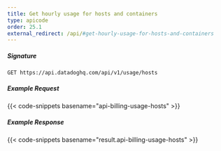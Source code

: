```yaml
---
title: Get hourly usage for hosts and containers
type: apicode
order: 25.1
external_redirect: /api/#get-hourly-usage-for-hosts-and-containers
---
```


##### Signature
`GET https://api.datadoghq.com/api/v1/usage/hosts`
##### Example Request
{{< code-snippets basename="api-billing-usage-hosts" >}}
##### Example Response
{{< code-snippets basename="result.api-billing-usage-hosts" >}}

